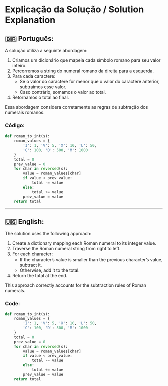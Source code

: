 # Explicação da Solução / Solution Explanation

## 🇧🇷 Português:

A solução utiliza a seguinte abordagem:
1. Criamos um dicionário que mapeia cada símbolo romano para seu valor inteiro.
2. Percorremos a string do numeral romano da direita para a esquerda.
3. Para cada caractere:
   - Se o valor do caractere for menor que o valor do caractere anterior, subtraímos esse valor.
   - Caso contrário, somamos o valor ao total.
4. Retornamos o total ao final.

Essa abordagem considera corretamente as regras de subtração dos numerais romanos.

### Código:
```python
def roman_to_int(s):
    roman_values = {
        'I': 1, 'V': 5, 'X': 10, 'L': 50,
        'C': 100, 'D': 500, 'M': 1000
    }
    total = 0
    prev_value = 0
    for char in reversed(s):
        value = roman_values[char]
        if value < prev_value:
            total -= value
        else:
            total += value
        prev_value = value
    return total
```
_____________________________________________________________________________________________


## 🇺🇸 English:

The solution uses the following approach:
1. Create a dictionary mapping each Roman numeral to its integer value.
2. Traverse the Roman numeral string from right to left.
3. For each character:
   - If the character’s value is smaller than the previous character’s value, subtract it.
   - Otherwise, add it to the total.
4. Return the total at the end.

This approach correctly accounts for the subtraction rules of Roman numerals.

### Code:
```python
def roman_to_int(s):
    roman_values = {
        'I': 1, 'V': 5, 'X': 10, 'L': 50,
        'C': 100, 'D': 500, 'M': 1000
    }
    total = 0
    prev_value = 0
    for char in reversed(s):
        value = roman_values[char]
        if value < prev_value:
            total -= value
        else:
            total += value
        prev_value = value
    return total
```
